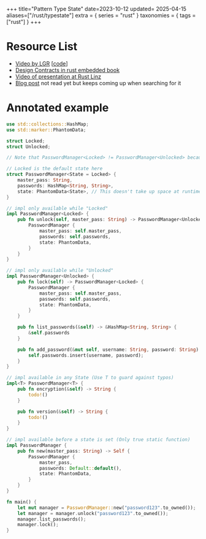 +++
title="Pattern Type State"
date=2023-10-12
updated= 2025-04-15
aliases=["/rust/typestate"]
extra = { series = "rust" }
taxonomies = { tags = ["rust"] }
+++

# Resource List

- [Video by LGR](https://youtu.be/_ccDqRTx-JU?si=wh1ay1TnDhtJgz1_&t=28) \[[code](https://github.com/letsgetrusty/generics_and_zero_sized_types/blob/master/src/main.rs)\]
- [Design Contracts in rust embedded book](https://docs.rust-embedded.org/book/static-guarantees/design-contracts.html)
- [Video of presentation at Rust Linz](https://www.youtube.com/watch?v=k8kd22jNcps&t=1382s)
- [Blog post](https://cliffle.com/blog/rust-typestate/) not read yet but keeps coming up when searching for it

# Annotated example

```rust
use std::collections::HashMap;
use std::marker::PhantomData;

struct Locked;
struct Unlocked;

// Note that PasswordManager<Locked> != PasswordManager<Unlocked> because of the state field with doesn't use space at runtime only a compile time check

// Locked is the default state here
struct PasswordManager<State = Locked> {
    master_pass: String,
    passwords: HashMap<String, String>,
    state: PhantomData<State>, // This doesn't take up space at runtime
}

// impl only available while "Locked"
impl PasswordManager<Locked> {
    pub fn unlock(self, master_pass: String) -> PasswordManager<Unlocked> {
        PasswordManager {
            master_pass: self.master_pass,
            passwords: self.passwords,
            state: PhantomData,
        }
    }
}

// impl only available while "Unlocked"
impl PasswordManager<Unlocked> {
    pub fn lock(self) -> PasswordManager<Locked> {
        PasswordManager {
            master_pass: self.master_pass,
            passwords: self.passwords,
            state: PhantomData,
        }
    }

    pub fn list_passwords(&self) -> &HashMap<String, String> {
        &self.passwords
    }

    pub fn add_password(&mut self, username: String, password: String) {
        self.passwords.insert(username, password);
    }
}

// impl available in any State (Use T to guard against typos)
impl<T> PasswordManager<T> {
    pub fn encryption(&self) -> String {
        todo!()
    }

    pub fn version(&self) -> String {
        todo!()
    }
}

// impl available before a state is set (Only true static function)
impl PasswordManager {
    pub fn new(master_pass: String) -> Self {
        PasswordManager {
            master_pass,
            passwords: Default::default(),
            state: PhantomData,
        }
    }
}

fn main() {
    let mut manager = PasswordManager::new("password123".to_owned());
    let manager = manager.unlock("password123".to_owned());
    manager.list_passwords();
    manager.lock();
}
```
